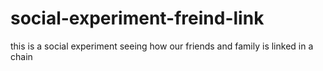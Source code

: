 # social-experiment-freind-link
this is a social experiment seeing how our friends and family is linked in a chain
